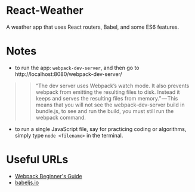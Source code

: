 # React-Weather
A weather app that uses React routers, Babel, and some ES6 features.

# Notes
- to run the app: ```webpack-dev-server```, and then go to http://localhost:8080/webpack-dev-server/

> > “The dev server uses Webpack’s watch mode. It also prevents webpack from emitting the resulting files to disk. Instead it keeps and serves the resulting files from memory.” — This means that you will not see the webpack-dev-server build in bundle.js, to see and run the build, you must still run the webpack command.

- to run a single JavaScript file, say for practicing coding or algorithms, simply type ```node <filename>``` in the terminal.

# Useful URLs
- [Webpack Beginner's Guide](https://medium.com/@dabit3/beginner-s-guide-to-webpack-b1f1a3638460#.at8tvx1v5)
- [babeljs.io](https://babeljs.io/)
